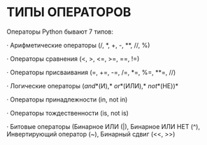 # ТИПЫ ОПЕРАТОРОВ

Операторы Python бывают 7 типов:

·     Арифметические операторы (/, *, +, -, **, //, %)

·     Операторы сравнения (<, >, <=, >=, ==, !=)

·     Операторы присваивания (=, +=, -=, /=, *=, %=, **=, //)

·     Логические операторы (*and**(И),* *or**(ИЛИ),* *not**(НЕ))*

·     Операторы принадлежности (in, not in)

·     Операторы тождественности (is, not is)

·     Битовые операторы (Бинарное ИЛИ (|), Бинарное ИЛИ НЕТ (^), Инвертирующий оператор (~), Бинарный сдвиг (<<, >>)

